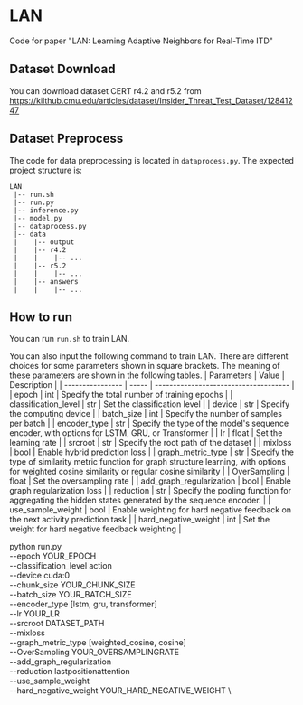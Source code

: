 # LAN

Code for paper "LAN: Learning Adaptive Neighbors for Real-Time ITD"

## Dataset Download

You can download dataset CERT r4.2 and r5.2 from  https://kilthub.cmu.edu/articles/dataset/Insider_Threat_Test_Dataset/12841247

## Dataset Preprocess

The code for data preprocessing is located in `dataprocess.py`.
The expected project structure is:

```
LAN
 |-- run.sh
 |-- run.py
 |-- inference.py
 |-- model.py
 |-- dataprocess.py
 |-- data
 |    |-- output
 |    |-- r4.2
 |    |    |-- ...  
 |    |-- r5.2
 |    |    |-- ...      
 |    |-- answers
 |    |    |-- ...  
```

## How to run
You can run `run.sh` to train LAN.

You can also input the following command to train LAN. There are different choices for some parameters shown in square brackets. The meaning of these parameters are shown in the following tables.
| Parameters       | Value | Description                           |
| ---------------- | ----- | ------------------------------------- |
| epoch            | int   | Specify the total number of training epochs                      |
| classification_level            | str   | Set the classification level                       |
| device            | str   | Specify the computing device                        |
| batch_size            | int   | Specify the number of samples per batch                        |
| encoder_type            | str   | Specify the type of the model's sequence encoder, with options for LSTM, GRU, or Transformer                        |
| lr            | float   | Set the learning rate                  |
| srcroot            | str   | Specify the root path of the dataset                        |
| mixloss            | bool   | Enable hybrid prediction loss                        |
| graph_metric_type            | str   | Specify the type of similarity metric function for graph structure learning, with options for weighted cosine similarity or regular cosine similarity                        |
| OverSampling            | float   | Set the oversampling rate                        |
| add_graph_regularization            | bool   | Enable graph regularization loss                       |
| reduction            | str   | Specify the pooling function for aggregating the hidden states generated by the sequence encoder.                        |
| use_sample_weight            | bool   | Enable weighting for hard  negative feedback on the next activity prediction task                     |
| hard_negative_weight            | int   | Set the weight for hard negative feedback weighting                        |


python run.py \
--epoch YOUR_EPOCH \
--classification_level action \
--device cuda:0 \
--chunk_size YOUR_CHUNK_SIZE \
--batch_size YOUR_BATCH_SIZE \
--encoder_type [lstm, gru, transformer] \
--lr YOUR_LR \
--srcroot DATASET_PATH \
--mixloss \
--graph_metric_type [weighted_cosine, cosine] \
--OverSampling YOUR_OVERSAMPLINGRATE \
--add_graph_regularization \
--reduction lastpositionattention \
--use_sample_weight \
--hard_negative_weight YOUR_HARD_NEGATIVE_WEIGHT \
